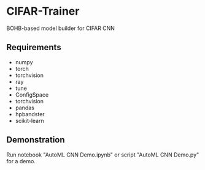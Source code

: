 # CIFAR-Trainer
BOHB-based model builder for CIFAR CNN

## Requirements
- numpy
- torch
- torchvision
- ray
- tune
- ConfigSpace
- torchvision
- pandas
- hpbandster
- scikit-learn

## Demonstration
Run notebook "AutoML CNN Demo.ipynb" or script "AutoML CNN Demo.py" for a demo.